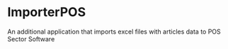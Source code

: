 # ImporterPOS
An additional application that imports excel files with articles data to POS Sector Software
